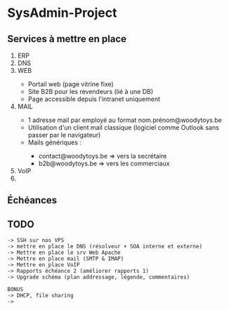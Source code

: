 # SysAdmin-Project

##  **Services à mettre en place**


<ol>
<li>ERP</li>
<li>DNS</li>
<li>WEB</li>
    <ul>
        <li>Portail web (page vitrine fixe)</li>
        <li>Site B2B pour les revendeurs (lié à une DB)</li>
        <li>Page accessible depuis l'intranet uniquement</li>
    </ul>

<li>MAIL</li>
    <ul>
        <li>1 adresse mail par employé au format nom.prénom@woodytoys.be</li>
        <li>Utilisation d'un client mail classique (logiciel comme Outlook sans passer par le navigateur)</li>
        <li>Mails génériques :</li>
            <ul>
                <li>contact@woodytoys.be => vers la secrétaire</li>
                <li>b2b@woodytoys.be => vers les commerciaux</li>
            </ul>
    </ul>

<li>VoIP</li>
<li></li>
</ol>

## **Échéances**

## **TODO**
    -> SSH sur nos VPS
    -> mettre en place le DNS (résolveur + SOA interne et externe)
    -> Mettre en place le srv Web Apache
    -> Mettre en place mail (SMTP & IMAP)
    -> Mettre en place VoIP
    -> Rapports échéance 2 (améliorer rapports 1)
    -> Upgrade schéma (plan addressage, légende, commentaires)
    
    BONUS
    -> DHCP, file sharing
    -> 
